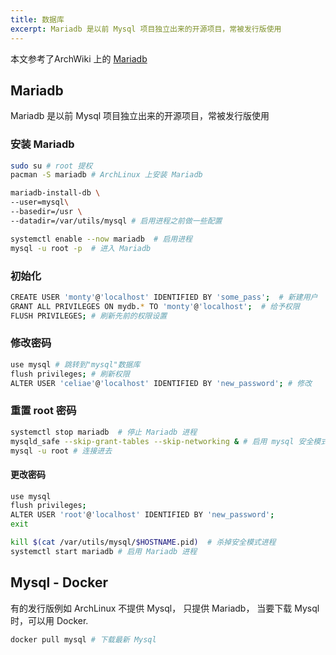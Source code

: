 ```yaml
---
title: 数据库
excerpt: Mariadb 是以前 Mysql 项目独立出来的开源项目，常被发行版使用
---
```

本文参考了ArchWiki 上的 [Mariadb](https://wiki.archlinux.org/title/MariaDB)

## Mariadb
Mariadb 是以前 Mysql 项目独立出来的开源项目，常被发行版使用

### 安装 Mariadb

```bash
sudo su # root 提权
pacman -S mariadb # ArchLinux 上安装 Mariadb

mariadb-install-db \
--user=mysql\
--basedir=/usr \
--datadir=/var/utils/mysql # 启用进程之前做一些配置

systemctl enable --now mariadb  # 启用进程
mysql -u root -p  # 进入 Mariadb
```

### 初始化

```bash
CREATE USER 'monty'@'localhost' IDENTIFIED BY 'some_pass';  # 新建用户
GRANT ALL PRIVILEGES ON mydb.* TO 'monty'@'localhost';  # 给予权限
FLUSH PRIVILEGES; # 刷新先前的权限设置
```

### 修改密码

```bash
use mysql # 跳转到"mysql"数据库
flush privileges; # 刷新权限
ALTER USER 'celiae'@'localhost' IDENTIFIED BY 'new_password'; # 修改
```

### 重置 root 密码

```bash
systemctl stop mariadb  # 停止 Mariadb 进程
mysqld_safe --skip-grant-tables --skip-networking & # 启用 mysql 安全模式
mysql -u root # 连接进去
```

#### 更改密码

```bash
use mysql
flush privileges;
ALTER USER 'root'@'localhost' IDENTIFIED BY 'new_password';
exit
```

```bash
kill $(cat /var/utils/mysql/$HOSTNAME.pid)  # 杀掉安全模式进程
systemctl start mariadb # 启用 Mariadb 进程
```

## Mysql - Docker

有的发行版例如 ArchLinux 不提供 Mysql， 只提供 Mariadb， 当要下载 Mysql 时，可以用 Docker.

```bash
docker pull mysql # 下载最新 Mysql
```